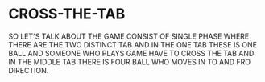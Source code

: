 # CROSS-THE-TAB
SO LET'S TALK ABOUT THE GAME  CONSIST OF SINGLE PHASE WHERE  THERE ARE THE TWO DISTINCT TAB  AND IN THE  ONE TAB THESE IS ONE BALL AND SOMEONE WHO PLAYS GAME HAVE TO CROSS THE TAB  AND IN THE MIDDLE TAB THERE IS FOUR BALL WHO MOVES IN  TO AND FRO DIRECTION.
